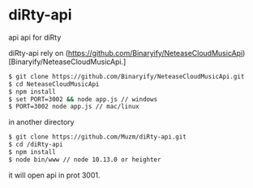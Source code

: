 # diRty-api
api 
api for diRty

diRty-api rely on (https://github.com/Binaryify/NeteaseCloudMusicApi)[Binaryify/NeteaseCloudMusicApi.]
``` bash
$ git clone https://github.com/Binaryify/NeteaseCloudMusicApi.git
$ cd NeteaseCloudMusicApi
$ npm install
$ set PORT=3002 && node app.js // windows
$ PORT=3002 node app.js // mac/linux
```
in another directory
``` bash
$ git clone https://github.com/Muzm/diRty-api.git
$ cd /diRty-api
$ npm install
$ node bin/www // node 10.13.0 or heighter
```
it will open api in prot 3001.
